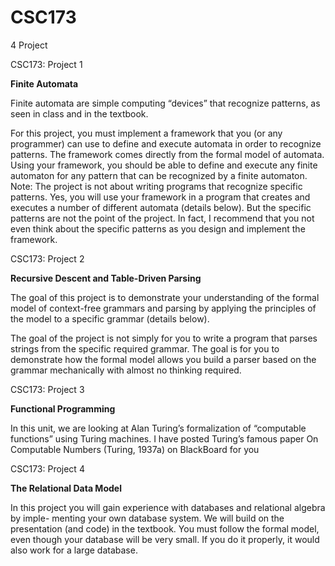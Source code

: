 # CSC173
4 Project

CSC173: Project 1 

**Finite Automata**

Finite automata are simple computing “devices” that recognize patterns, as seen in class
and in the textbook.

For this project, you must implement a framework that you (or any programmer) can use
to define and execute automata in order to recognize patterns. The framework comes
directly from the formal model of automata.
Using your framework, you should be able to define and execute any finite automaton
for any pattern that can be recognized by a finite automaton.
Note: The project is not about writing programs that recognize specific patterns. Yes,
you will use your framework in a program that creates and executes a number of different
automata (details below). But the specific patterns are not the point of the project. In
fact, I recommend that you not even think about the specific patterns as you design and
implement the framework.

CSC173: Project 2

**Recursive Descent and Table-Driven Parsing**

The goal of this project is to demonstrate your understanding of the formal model of
context-free grammars and parsing by applying the principles of the model to a specific
grammar (details below).

The goal of the project is not simply for you to write a program that parses strings from
the specific required grammar. The goal is for you to demonstrate how the formal model
allows you build a parser based on the grammar mechanically with almost no thinking
required.

CSC173: Project 3

**Functional Programming**

In this unit, we are looking at Alan Turing’s formalization of “computable functions” using
Turing machines. I have posted Turing’s famous paper On Computable Numbers (Turing,
1937a) on BlackBoard for you




CSC173: Project 4

**The Relational Data Model**

In this project you will gain experience with databases and relational algebra by imple-
menting your own database system. We will build on the presentation (and code) in the
textbook. You must follow the formal model, even though your database will be very
small. If you do it properly, it would also work for a large database.




